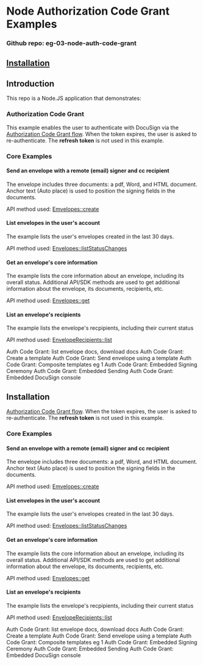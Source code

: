 # Node Authorization Code Grant Examples

### Github repo: eg-03-node-auth-code-grant

## [Installation](#Installation)

## Introduction
This repo is a Node.JS application that demonstrates:

### Authorization Code Grant
This example enables the user to authenticate with DocuSign via the 
[Authorization Code Grant flow](https://developers.docusign.com/esign-rest-api/guides/authentication/oauth2-code-grant). 
When the token expires, the user is asked to re-authenticate. 
The **refresh token** is not used in this example. 

### Core Examples

#### Send an envelope with a remote (email) signer and cc recipient
The envelope includes three documents: a pdf, Word, and HTML document. 
Anchor text (Auto place) is used to position the signing fields in the documents.

API method used: [Emvelopes::create](https://developers.docusign.com/esign-rest-api/guides/authentication/oauth2-code-grant)

#### List envelopes in the user's account
The example lists the user's envelopes created in the last 30 days.

API method used: [Envelopes::listStatusChanges](https://developers.docusign.com/esign-rest-api/reference/Envelopes/Envelopes/listStatusChanges)

#### Get an envelope's core information
The example lists the core information about an envelope, including its overall status.
Additional API/SDK methods are used to get additional information about the 
envelope, its documents, recipients, etc.

API method used: [Envelopes::get](https://developers.docusign.com/esign-rest-api/reference/Envelopes/Envelopes/get)

#### List an envelope's recipients
The example lists the envelope's recpipients, including their current status

API method used: [EnvelopeRecipients::list](https://developers.docusign.com/esign-rest-api/reference/Envelopes/EnvelopeRecipients/list)

Auth Code Grant: list envelope docs, download docs
Auth Code Grant: Create a template
Auth Code Grant: Send envelope using a template
Auth Code Grant: Composite templates eg 1
Auth Code Grant: Embedded Signing Ceremony
Auth Code Grant: Embedded Sending
Auth Code Grant: Embedded DocuSign console

## Installation
[Authorization Code Grant flow](https://developers.docusign.com/esign-rest-api/guides/authentication/oauth2-code-grant). 
When the token expires, the user is asked to re-authenticate. 
The **refresh token** is not used in this example. 

### Core Examples

#### Send an envelope with a remote (email) signer and cc recipient
The envelope includes three documents: a pdf, Word, and HTML document. 
Anchor text (Auto place) is used to position the signing fields in the documents.

API method used: [Emvelopes::create](https://developers.docusign.com/esign-rest-api/guides/authentication/oauth2-code-grant)

#### List envelopes in the user's account
The example lists the user's envelopes created in the last 30 days.

API method used: [Envelopes::listStatusChanges](https://developers.docusign.com/esign-rest-api/reference/Envelopes/Envelopes/listStatusChanges)

#### Get an envelope's core information
The example lists the core information about an envelope, including its overall status.
Additional API/SDK methods are used to get additional information about the 
envelope, its documents, recipients, etc.

API method used: [Envelopes::get](https://developers.docusign.com/esign-rest-api/reference/Envelopes/Envelopes/get)

#### List an envelope's recipients
The example lists the envelope's recpipients, including their current status

API method used: [EnvelopeRecipients::list](https://developers.docusign.com/esign-rest-api/reference/Envelopes/EnvelopeRecipients/list)

Auth Code Grant: list envelope docs, download docs
Auth Code Grant: Create a template
Auth Code Grant: Send envelope using a template
Auth Code Grant: Composite templates eg 1
Auth Code Grant: Embedded Signing Ceremony
Auth Code Grant: Embedded Sending
Auth Code Grant: Embedded DocuSign console

